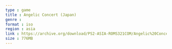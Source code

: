 ```yaml
---
type : game
title : Angelic Concert (Japan)
genre : 
format : iso
region : asia
link : https://archive.org/download/PS2-ASIA-ROMS321COM/Angelic%20Concert%20%28Japan%29.7z
size : 776MB
---
```

